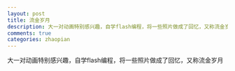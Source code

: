 ```yaml
---
layout: post
title: 流金岁月
description: 大一对动画特别感兴趣，自学flash编程，将一些照片做成了回忆，又称流金岁月
comments: true
categories: zhaopian
---
```


大一对动画特别感兴趣，自学flash编程，将一些照片做成了回忆，又称流金岁月
<object type="application/x-shockwave-flash" 
  data="/assets/post/流金岁月.swf" 
   width="0" height="0">
  <param name="movie" value="/assets/post/流金岁月.swf" />  
   <param name="quality" value="high"/>
</object>